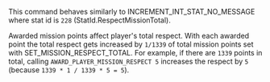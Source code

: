 This command behaves similarly to INCREMENT_INT_STAT_NO_MESSAGE where stat id is `228` (StatId.RespectMissionTotal).

Awarded mission points affect player's total respect. With each awarded point the total respect gets increased by `1/1339` of total mission points set with SET_MISSION_RESPECT_TOTAL.
For example, if there are `1339` points in total, calling `AWARD_PLAYER_MISSION_RESPECT 5` increases the respect by `5` (because `1339 * 1 / 1339 * 5 = 5`).
